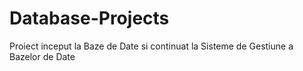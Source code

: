 # Database-Projects
Proiect inceput la Baze de Date si continuat la Sisteme de Gestiune a Bazelor de Date 
